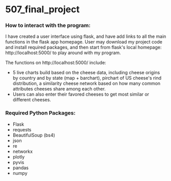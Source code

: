 # 507_final_project

### How to interact with the program:

I have created a user interface using flask, and have add links to all the main functions in the flask app homepage. User may download my project code and install required packages, and then start from flask's local homepage: http://localhost:5000/ to play around with my program.

The functions on http://localhost:5000/ include:
- 5 live charts build based on the cheese data, including cheese origins by country and by state (map + barchart), pirchart of US cheese's rind distribution, a similarity cheese network based on how many common attributes cheeses share among each other.
- Users can also enter their favored cheeses to get most similar or different cheeses.

### Required Python Packages:
- Flask
- requests
- BeautifulSoup (bs4)
- json
- re
- networkx
- plotly
- pyvis
- pandas
- numpy
